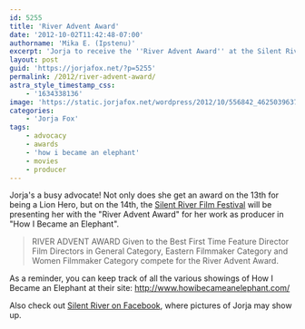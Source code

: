 ```yaml
---
id: 5255
title: 'River Advent Award'
date: '2012-10-02T11:42:48-07:00'
authorname: 'Mika E. (Ipstenu)'
excerpt: 'Jorja to receive the ''River Advent Award'' at the Silent River Film Festival.'
layout: post
guid: 'https://jorjafox.net/?p=5255'
permalink: /2012/river-advent-award/
astra_style_timestamp_css:
    - '1634338136'
image: 'https://static.jorjafox.net/wordpress/2012/10/556842_462503963775135_1680365728_n.jpeg'
categories:
    - 'Jorja Fox'
tags:
    - advocacy
    - awards
    - 'how i became an elephant'
    - movies
    - producer
---
```


Jorja's a busy advocate! Not only does she get an award on the 13th for being a Lion Hero, but on the 14th, the <a href="http://www.silentriverfilmfestival.com/">Silent River Film Festival</a> will be presenting her with the "River Advent Award" for her work as producer in "How I Became an Elephant".
<blockquote>RIVER ADVENT AWARD
Given to the Best First Time Feature Director Film
Directors in General Category, Eastern Filmmaker Category and Women Filmmaker Category compete for the River Advent Award.</blockquote>
As a reminder, you can keep track of all the various showings of How I Became an Elephant at their site: <a href="http://www.howibecameanelephant.com/">http://www.howibecameanelephant.com/</a>

Also check out <a href="https://www.facebook.com/SilentRiverFilmFestival">Silent River on Facebook</a>, where pictures of Jorja may show up.
